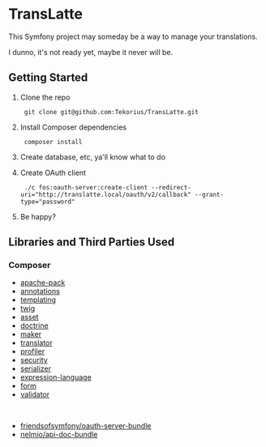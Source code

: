 # TransLatte

This Symfony project may someday be a way to manage your translations.

I dunno, it's not ready yet, maybe it never will be.

## Getting Started

1. Clone the repo

        git clone git@github.com:Tekorius/TransLatte.git

2. Install Composer dependencies

        composer install

3. Create database, etc, ya'll know what to do

4. Create OAuth client

        ./c fos:oauth-server:create-client --redirect-uri="http://translatte.local/oauth/v2/callback" --grant-type="password"

5. Be happy?

## Libraries and Third Parties Used

### Composer

* [apache-pack](https://symfony.com/doc/current/setup/web_server_configuration.html)
* [annotations](https://symfony.com/doc/current/routing.html)
* [templating](https://symfony.com/doc/current/components/templating.html)
* [twig](https://symfony.com/doc/current/templating.html)
* [asset](https://symfony.com/doc/current/best_practices/web-assets.html)
* [doctrine](https://symfony.com/doc/current/doctrine.html)
* [maker](http://symfony.com/doc/current/bundles/SymfonyMakerBundle/index.html)
* [translator](http://symfony.com/doc/current/translation.html)
* [profiler](https://symfony.com/doc/current/profiler.html)
* [security](https://symfony.com/doc/current/security.html#security-user-providers)
* [serializer](http://symfony.com/doc/current/components/serializer.html)
* [expression-language](https://symfony.com/doc/current/components/expression_language.html)
* [form](https://symfony.com/doc/current/forms.html)
* [validator](http://symfony.com/doc/current/validation.html)

&nbsp;

* [friendsofsymfony/oauth-server-bundle](https://github.com/FriendsOfSymfony/FOSOAuthServerBundle)
* [nelmio/api-doc-bundle](https://symfony.com/doc/master/bundles/NelmioApiDocBundle/index.html)
